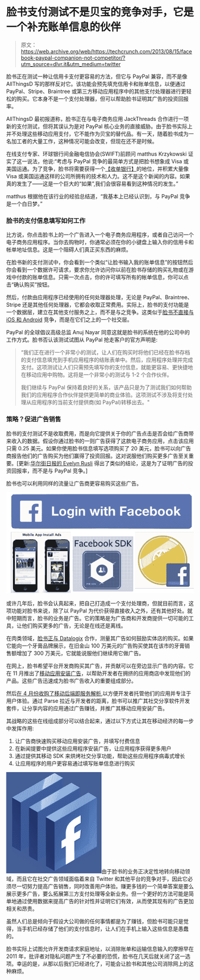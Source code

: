 # 脸书支付测试不是贝宝的竞争对手，它是一个补充账单信息的伙伴

> 原文：<https://web.archive.org/web/https://techcrunch.com/2013/08/15/facebook-paypal-companion-not-competitor/?utm_source=dlvr.it&utm_medium=twitter>

脸书正在测试一种让信用卡支付更容易的方法，但它与 PayPal 兼容，而不是像 AllThingsD 写的那样反对它。该功能会预先填充信用卡和账单信息，以便通过 PayPal、Stripe、Braintree 或第三方移动应用程序中的其他支付处理器进行更轻松的购买。它本身不是一个支付处理器，但可以帮助脸书证明其广告的投资回报率。

AllThingsD 最初报道称，脸书正在与电子商务应用 JackThreads 合作进行一项新的支付测试，但将其误认为是对 PayPal 核心业务的直接威胁。由于脸书实际上并不处理这些移动应用支付，它不能作为贝宝的替代品。有一天，随着脸书成为一名加工者的大量工作，这种情况可能会改变，但现在还不是时候。

在线支付专家、环球银行间金融电信协会(SWIFT)前顾问 matthus Krzykowski 证实了这一说法，他说:“考虑与 PayPal 竞争的最简单方式是把脸书想象成 Visa 或美国运通。为了竞争，脸书将需要获得一个[【收单银行】](https://web.archive.org/web/20230318224658/http://en.wikipedia.org/wiki/Acquirer)的地位，并积累大量像 Visa 或美国运通这样的公司所拥有的技术和人力。这不是这个新闻的内容。如果真的发生了——这是一个巨大的“如果”,我们会很容易看到这种情况的发生。”

matthus 根据他在该行业的经验总结道，“我基本上已经认识到，与 PayPal 竞争是一个白日梦。”

### 脸书的支付信息填写如何工作

比方说，你点击脸书上的一个广告进入一个电子商务应用程序，或者自己访问一个电子商务应用程序。当你去购物时，你通常必须在你的小键盘上输入你的信用卡和帐单地址信息。这是一个阻碍人们真正买东西的麻烦。

在脸书新的支付测试中，你会看到一个类似“让脸书输入我的账单信息”的按钮然后你会看到一个数据许可请求，要求你允许访问你以前在脸书存储的购买礼物或在游戏中付款的账单信息。只需一次点击，你的许可填写所有的帐单信息，你可以点击“确认购买”按钮。

然后，付款由应用程序已经使用的任何处理器处理，无论是 PayPal、Braintree、Stripe 还是其他任何处理器，它都会收取正常费用。实际上，脸书的支付功能是一个数据层，建立在其他支付服务之上，而不是与之竞争。这类似于[脸书不直接与 iOS 和 Android](https://web.archive.org/web/20230318224658/https://techcrunch.com/2013/04/25/everything-but-a-facebook-os/) 竞争，而是在它们之上的一个社交层。

PayPal 的全球倡议高级总监 Anuj Nayar 同意这就是脸书的系统在他的公司中的工作方式。脸书否认该测试试图从 PayPal 抢走客户的官方声明是:

> “我们正在进行一个非常小的测试，让人们在购买时将他们已经在脸书存档的支付信息填充到手机应用程序的结账表单中。然后，应用程序处理并完成支付。这项测试让人们只需预先填写你的支付信息，就能更容易、更快捷地在移动应用中购物。这将是一个非常小的测试与 1-2 个合作伙伴。
> 
> 我们继续与 PayPal 保持着良好的关系，该产品只是为了测试我们如何帮助我们的应用程序合作伙伴提供更简单的商业体验。这项测试不涉及将支付处理从应用程序的当前支付提供商(如 PayPal)转移出去。"

### 策略？促进广告销售

脸书的支付测试不是收取费用，而是向它提供关于你的广告点击是否会给广告商带来收入的数据。假设你通过脸书的一则广告获得了这款电子商务应用，点击该应用只需 0.25 美元。如果你使用脸书信息填写选项购买了 20 美元，脸书可以向广告商报告他们的广告购买为他们赢得了投资回报。这对说服他们购买更多广告至关重要。[更新:[华尔街日报的 Evelyn Rusli](https://web.archive.org/web/20230318224658/https://twitter.com/EvelynRusli) 得出了类似的结论，这是为了证明广告的投资回报率，而不是与 PayPal 竞争。]

脸书也可以利用同样的流量让广告商更容易购买这些广告。

![Facebook Platform Graphic](img/223b08bda4142e085617ccda46381119.png)

或许几年后，脸书会认真起来，把自己打造成一个支付处理商，但就目前而言，这项功能对脸书来说，除了以 PayPal 为代价获得直接收入之外，还有其他好处。就中短期而言，脸书的业务是广告。它的策略是为广告商和开发商提供一切可能的工具，让他们购买更多的广告，无论是在线还是离线。

在肉类领域，[脸书正与 Datalogix](https://web.archive.org/web/20230318224658/https://techcrunch.com/2013/04/25/datalogix-offline-purchase-data/) 合作，测量其广告如何鼓励实体店的购买。如果它能向一个牙膏品牌展示，在旧金山 100 万美元的广告购买使其在该市的牙膏销售额增加了 300 万美元，它就能说服他们继续用它做广告。

在网上，脸书希望平台开发商购买其广告，并贡献可以在旁边显示广告的内容。它在 11 月推出了[移动应用安装广告](https://web.archive.org/web/20230318224658/https://techcrunch.com/2012/10/17/facebook-mobile-app-install-ads/)，以帮助开发者在拥挤的应用商店中发现他们的产品。这些广告迅速成为脸书广告收入的重要组成部分。

然后[在 4 月份收购了移动后端即服务解析](https://web.archive.org/web/20230318224658/https://techcrunch.com/2013/04/25/facebook-parse/),以方便开发者托管他们的应用并专注于用户体验。通过 Parse 拉近与开发者的距离，脸书可以推广其社交分享软件开发套件，让分享内容的应用通过广告赚钱，并推广其移动应用安装广告。

其战略的这些在线组成部分可以结合起来，通过以下方式让其在移动经济的每一步中发挥作用:

1.  让广告商快速购买移动应用安装广告，并填写付费信息
2.  在新闻提要中提供这些应用程序安装广告，让应用程序获得更多用户
3.  通过提供其移动 SDK 来烘烤社交分享功能，帮助这些应用程序病毒式增长
4.  让应用程序的用户更容易通过填写账单信息进行购买

![Facebook Platform](img/522e65ace8b94e4cf65f6e497af674a0.png)由于脸书的业务正决定性地转向移动领域，而且它在社交广告领域面临着来自 Twitter 和其他平台的竞争对手，因此它必须尽一切努力提高广告销售，同时改善用户体验。赚更多钱的一个简单答案是要么展示更多广告，要么拓展第三方支付处理等全新业务。但一个更好的方法可能是简单地通过使用数据来提高广告的针对性并证明它们有效，从而使其现有的广告更加相关和昂贵。

虽然人们总是倾向于假设大公司做的任何事情都是为了赚钱，但脸书可能只是觉得，当手机已经存储了他们的支付信息时，让人们在手机上输入这些信息是愚蠢的。

脸书实际上试图允许开发商请求家庭地址，以消除账单和运输信息输入的摩擦早在 2011 年，批评者对隐私问题产生了不必要的恐慌，脸书在几天后就关闭了这一选项。幸运的是，从那以后我们已经进化了，可能会让脸书和其他公司消除网上的这种麻烦。
